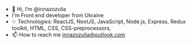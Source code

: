 - 👋 Hi, I’m @innazozulia
- I'm Front end developer from Ukraine
- ✨ Technologies: ReactJS, NextJS, JavaScript, Node.js, Express, Redux toolkit, HTML, CSS, CSS-preprocessors, 
- 📫 How to reach me innazozulia@outlook.com

<!---
innazozulia/innazozulia is a ✨ special ✨ repository because its `README.md` (this file) appears on your GitHub profile.
You can click the Preview link to take a look at your changes.
--->
